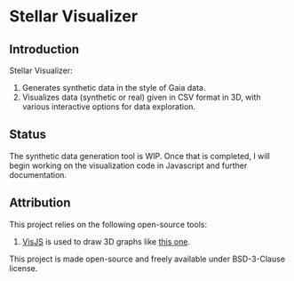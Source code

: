 # Stellar Visualizer

## Introduction

Stellar Visualizer:

1. Generates synthetic data in the style of Gaia data.
2. Visualizes data (synthetic or real) given in CSV format in 3D, with various interactive options for data exploration.

## Status

The synthetic data generation tool is WIP.  Once that is completed, I will begin working on the visualization code in Javascript and further documentation.

## Attribution

This project relies on the following open-source tools:

1. [VisJS](http://visjs.org) is used to draw 3D graphs like [this one](http://visjs.org/examples/graph3d/playground/index.html).

This project is made open-source and freely available under BSD-3-Clause license.